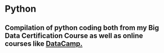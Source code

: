 # Python

## Compilation of python coding both from my Big Data Certification Course as well as online courses like [DataCamp.](https://www.datacamp.com/tracks/data-scientist-with-python?version=4)
